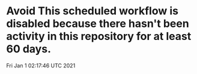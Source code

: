# Avoid This scheduled workflow is disabled because there hasn't been activity in this repository for at least 60 days.
Fri Jan  1 02:17:46 UTC 2021
